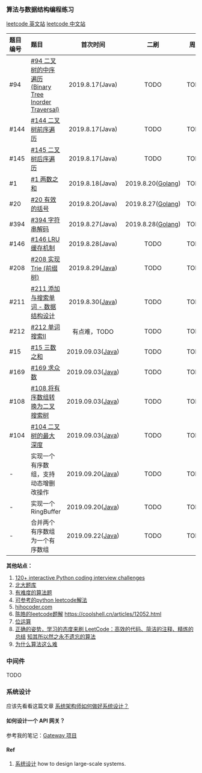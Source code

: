 
### 算法与数据结构编程练习

[leetcode 英文站](https://leetcode.com)
[leetcode 中文站](https://leetcode-cn.com/)

| 题目编号 | 题目 | 首次时间 | 二刷 | 周刷 | 月刷 |
| :----- | :---- | :----: | :----: | :----: | :----: |
| #94 | [#94 二叉树的中序遍历 (Binary Tree Inorder Traversal)](https://leetcode-cn.com/problems/binary-tree-inorder-traversal/) | 2019.8.17(Java) | TODO | TODO | TODO |
| #144 | [#144 二叉树前序遍历](https://leetcode-cn.com/problems/binary-tree-preorder-traversal/) | 2019.8.17(Java) | TODO | TODO | TODO |
| #145 | [#145 二叉树后序遍历](https://leetcode-cn.com/problems/binary-tree-postorder-traversal/) | 2019.8.17(Java) | TODO | TODO | TODO |
| #1 | [#1 两数之和](https://leetcode-cn.com/problems/two-sum/) | 2019.8.18(Java) | 2019.8.20([Golang](https://github.com/shniu/gostuff/blob/master/leetcode/twosum.go)) | TODO | TODO | 
| #20 | [#20 有效的括号](https://leetcode-cn.com/problems/valid-parentheses/) | 2019.8.20(Java) | 2019.8.27([Golang](https://github.com/shniu/gostuff/blob/master/leetcode/validparentheses.go)) | TODO | TODO |
| #394 | [#394 字符串解码](https://leetcode-cn.com/problems/decode-string) | 2019.8.27(Java) | 2019.8.28([Golang](https://github.com/shniu/gostuff/blob/master/leetcode/decodestr.go)) | TODO | TODO |
| #146 | [#146 LRU缓存机制](https://leetcode-cn.com/problems/lru-cache/) | 2019.8.28(Java) | TODO | TODO | TODO |
| #208 | [#208 实现 Trie (前缀树)](https://leetcode-cn.com/problems/implement-trie-prefix-tree/) | 2019.8.29([Java](https://github.com/shniu/java-eco/blob/master/notes/arts/src/main/java/io/github/shniu/arts/leetcode/Trie.java)) | TODO | TODO | TODO |
| #211 | [#211 添加与搜索单词 - 数据结构设计](https://leetcode-cn.com/problems/add-and-search-word-data-structure-design/) | 2019.8.30([Java](https://github.com/shniu/java-eco/blob/master/notes/arts/src/main/java/io/github/shniu/arts/leetcode/WordDictionary.java)) | TODO | TODO | TODO |
| #212 | [#212 单词搜索II](https://leetcode-cn.com/problems/word-search-ii/) | 有点难，TODO | TODO | TODO | TODO |
| #15 | [#15 三数之和](https://leetcode-cn.com/problems/3sum/) | 2019.09.03([Java](https://github.com/shniu/java-eco/blob/master/notes/arts/src/main/java/io/github/shniu/arts/leetcode/ThreeSumSolution.java)) | TODO | TODO | TODO |
| #169 | [#169 求众数](https://leetcode-cn.com/problems/majority-element) | 2019.09.03([Java](https://github.com/shniu/java-eco/blob/master/notes/arts/src/main/java/io/github/shniu/arts/leetcode/MajoritySolution.java)) | TODO | TODO | TODO |
| #108 | [#108 将有序数组转换为二叉搜索树](https://leetcode-cn.com/problems/convert-sorted-array-to-binary-search-tree/) | 2019.09.03([Java](https://github.com/shniu/java-eco/blob/master/notes/arts/src/main/java/io/github/shniu/arts/leetcode/tree/Solution108.java)) | TODO | TODO | TODO |
| #104 | [#104 二叉树的最大深度](https://leetcode-cn.com/problems/maximum-depth-of-binary-tree/) | 2019.09.03([Java](https://github.com/shniu/java-eco/blob/master/notes/arts/src/main/java/io/github/shniu/arts/leetcode/tree/BinarySearchTree.java)) | TODO | TODO | TODO |
| - | 实现一个有序数组，支持动态增删改操作 | 2019.09.20([Java](https://github.com/shniu/java-eco/blob/master/notes/arts/src/main/java/io/github/shniu/arts/array/SortedArray.java)) | TODO | TODO | TODO |
| - | 实现一个RingBuffer | 2019.09.20([Java](https://github.com/shniu/java-eco/blob/master/notes/arts/src/main/java/io/github/shniu/arts/array/RingBuffer.java)) | TODO | TODO | TODO |
| - | 合并两个有序数组为一个有序数组 | 2019.09.22([Java](https://github.com/shniu/java-eco/blob/master/notes/arts/src/main/java/io/github/shniu/arts/array/ArrayUtil.java)) | TODO | TODO | TODO |

**其他站点：**
1. [120+ interactive Python coding interview challenges](https://github.com/donnemartin/interactive-coding-challenges)
2. [北大题库](http://poj.org/problemlist)
3. [有难度的算法题](https://github.com/Dev-XYS/Algorithms)
4. [可参考的python leetcode解法](https://github.com/selfboot/LeetCode)
5. [hihocoder.com](http://hihocoder.com)
6. [陈皓的leetcode题解](https://github.com/haoel/leetcode)  https://coolshell.cn/articles/12052.html
7. [位运算](https://github.com/selfboot/LeetCode/tree/master/BitManipulation)
8. [正确的姿势，学习的态度来刷 LeetCode：高效的代码、简洁的注释、精炼的总结](https://github.com/selfboot/LeetCode)  [知其所以然之永不遗忘的算法](https://selfboot.cn/2015/11/03/howto_find_algorithm/#%E4%B8%80%E4%B8%AA%E6%80%9D%E7%BB%B4%E5%8E%86%E7%A8%8B)
9. [为什么算法这么难](http://mindhacks.cn/topics/algorithms/)

### 中间件

TODO

### 系统设计

应该先看看这篇文章 [系统架构师如何做好系统设计？](https://mp.weixin.qq.com/s/LrpvaAQSn_TITMwH7XhG3A)

#### 如何设计一个 API 网关？

参考我的笔记：[Gateway 项目](https://app.yinxiang.com/fx/ce6a5209-8497-4549-b974-9db71b87fd63)

#### Ref
1. [系统设计](https://github.com/donnemartin/system-design-primer) how to design large-scale systems.
